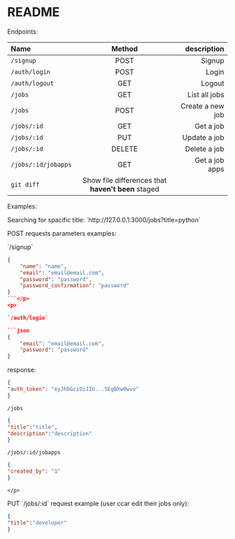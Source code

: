 # README

Endpoints: 

| Name | Method | description |
| :---         |     :---:      |          ---: |
| `/signup`   | POST    | Signup    |
| `/auth/login`     | POST       | Login      |
| `/auth/logout`     | GET       | Logout      |
| `/jobs`     | GET       | List all jobs      |
| `/jobs`     | POST       | Create a new job      |
| `/jobs/:id`     | GET       | Get a job      |
| `/jobs/:id`     | PUT       | Update a job      |
| `/jobs/:id`     | DELETE       | Delete a job      |
| `/jobs/:id/jobapps`     | GET       | Get a job apps      |
| `git diff` | Show file differences that **haven't been** staged |



Examples:

<p>Searching for spacific title:
`http://127.0.0.1:3000/jobs?title=python`</p>


<p>POST requests parameters examples:
</p>
<p>
`/signup`

```json
{
	"name": "name",
	"email": "email@email.com",
	"password": "password",
	"password_confirmation": "password"
}
```</p>
<p>

`/auth/login`

```json
{
	"email": "email@email.com",
	"password": "password"
}
```
response:
```json
{
"auth_token": "eyJhbGciOiJIU...5EgBXw0wvo"
}
```
</p>
<p>

`/jobs`

```json
{
"title":"title",
"description":"description"
}
```
</p>
<p>

`/jobs/:id/jobapps`

```json
{
"created_by": "1"
}
```
	</p>
	

<p>
PUT `/jobs/:id` request example (user ccar edit their jobs only):

```json
{
"title":"developer"
}
```
</p>
